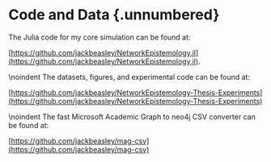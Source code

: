 
# Code and Data {.unnumbered}

The Julia code for my core simulation can be found at:

[https://github.com/jackbeasley/NetworkEpistemology.jl](https://github.com/jackbeasley/NetworkEpistemology.jl).

\noindent
The datasets, figures, and experimental code can be found at:

[https://github.com/jackbeasley/NetworkEpistemology-Thesis-Experiments](https://github.com/jackbeasley/NetworkEpistemology-Thesis-Experiments)

\noindent
The fast Microsoft Academic Graph to neo4j CSV converter can be found at:

[https://github.com/jackbeasley/mag-csv](https://github.com/jackbeasley/mag-csv)
